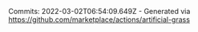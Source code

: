 Commits: 2022-03-02T06:54:09.649Z - Generated via https://github.com/marketplace/actions/artificial-grass
<br>
